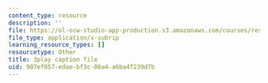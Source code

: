```yaml
---
content_type: resource
description: ''
file: https://ol-ocw-studio-app-production.s3.amazonaws.com/courses/res-ll-005-mathematics-of-big-data-and-machine-learning-january-iap-2020/907ef057edaebf3c86a4a6ba4f239d7b_pHOPafutFSo.srt
file_type: application/x-subrip
learning_resource_types: []
resourcetype: Other
title: 3play caption file
uid: 907ef057-edae-bf3c-86a4-a6ba4f239d7b
---
```

